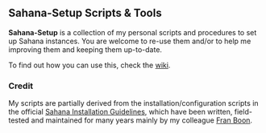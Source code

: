 ## Sahana-Setup Scripts & Tools

**Sahana-Setup** is a collection of my personal scripts and procedures to
set up Sahana instances. You are welcome to re-use them and/or to help me
improving them and keeping them up-to-date.

To find out how you can use this, check the [wiki](https://github.com/nursix/sahana-setup/wiki).

### Credit

My scripts are partially derived from the installation/configuration
scripts in the official [Sahana Installation Guidelines](http://eden.sahanafoundation.org/wiki/InstallationGuidelines),
which have been written, field-tested and maintained for many years mainly by my colleague [Fran Boon](https://github.com/flavour/).
